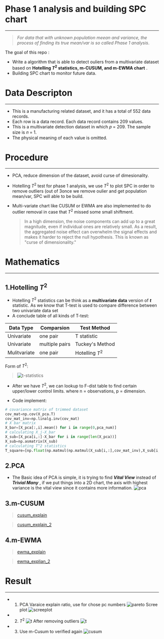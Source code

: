 # Phase 1 analysis and building SPC chart
---
> _For data that with unknown population meean and variance, the process of finding its true mean/var is so called Phase 1 analysis_. 

The goal of this repo :
- Write a algorithm that is able to detect ouliers from a multivariate dataset based on __Hotelling $T^2$ statistics, m-CUSUM, and m-EWMA chart__ .
- Building SPC chart to monitor future data.

# Data Descripton
---
- This is a manufacturing related dataset, and it has a total of 552 data records.
- Each row is a data record. Each data record contains 209 values.
- This is a multivariate detection dataset in which 𝑝 = 209. The sample size is 𝑛 = 1.
- The physical meaning of each value is omitted.

# Procedure
---
-  PCA, reduce dimension of the dataset, avoid curse of dimesionality.
-  Hotelling $T^2$ test for phase 1 analysis, we use $T^2$ to plot SPC in order to remove outliers (out of 3once we remove oulier and get population mean/var, SPC will able to be build.
- Multi-variate chart like CUSUM or EWMA are also implemented to do outlier removal in case that $T^2$ missed some small shiftment.

    >In a high dimension, the noise components can add up to a great magnitude, even if individual ones are relatively small. As a result, the aggregated noise effect can overwhelm the signal effects and makes it harder to reject the null hypothesis. This is known as "curse of dimensionality."

# Mathematics
---
## 1.Hotelling $T^2$
- Hotelling $T^2$ statistics can be think as a __multivariate data__ version of _**t**_ statistic. As we know that T-test is used to compare difference between two univariate data set
- A conclude table of all kinds of T-test:     

| Data Type    | Comparsion     | Test Method     |
|--------------|----------------|-----------------|
| Univariate   | one pair       | T statistic          |
| Univariate   | multiple pairs | Tuckey's Method |
| Mulitvariate | one pair       | Hotelling $T^2$ |


Form of $T^2$:

>![t-statistics](images/t-statistics.png)

- After we have $T^2$, we can lookup to F-dist table to find certain upper/lower control limits. where n = observations, p = dimension.

- Code implement:
```python
# covariance matrix of trimmed dataset
cov_mat=np.cov(X_pca.T)
cov_mat_inv=np.linalg.inv(cov_mat)
# X bar matrix
X_bar=[X_pca[:,i].mean() for i in range(0,pca_num)]
# calculating X_j-X_bar
X_sub=[X_pca[i,:]-X_bar for i in range(len(X_pca))]
X_sub=np.asmatrix(X_sub)
# calculating T^2 statistics
T_square=[np.float(np.matmul(np.matmul(X_sub[i,:],cov_mat_inv),X_sub[i,:].T)) for i in range(len(X_sub))]
```

## 2.PCA 
- The Basic idea of PCA is simple, it is trying to find **_Vital View_** instead of **_Trivial Many_** , if we put things into a 2D chart, the axis with highest variance is the vital view since it contains more information.
![pca](images/pca.png)

## 3.m-CUSUM
>[cusum_explain](images/cusum.png)

>[cusum_explain_2](images/cusum2.png)
## 4.m-EWMA
>[ewma_explain](images/ewma.png)

>[ewma_explian_2](images/ewma2.png)


# Result
---
- 1. PCA 
Varaice explain ratio, use for chose pc numbers
![pareto](images/pareto.png)
Scree plot 
![screeplot](images/steer.png)
- 2. $T^2$
![t](images/t2.png)
After removing outliers
![t](images/t2-after.png)
- 3. Use m-Cusum to verified again
![cusum](images/mcusum.png)
